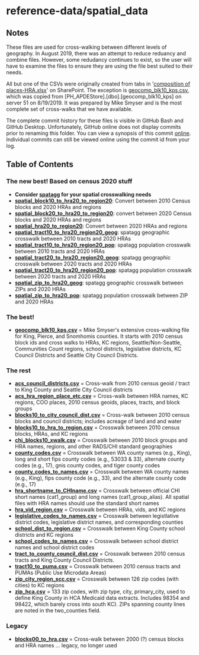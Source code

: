 # reference-data/spatial_data

## Notes
These files are used for cross-walking between different levels of geography. In August 2019, there was an attempt to reduce reduancy and combine files. However, some redudancy continues to exist, so the user will have to examine the files to ensure they are using the file best suited to their needs.  

All but one of the CSVs were originally created from tabs in '[composition of places-HRA.xlsx](https://kc1.sharepoint.com/:x:/r/teams/PHc/datareq/_layouts/15/Doc.aspx?sourcedoc=%7BB791BD4F-1554-49F9-8E12-29F132764949%7D&file=composition%20of%20places-HRA.xlsx)' on SharePoint. The exception is [geocomp_blk10_kps.csv](https://github.com/PHSKC-APDE/rads.data/blob/main/inst/extdata/spatial_data/geocomp_blk10_kps.csv), which was copied from [PH_APDEStore].[dbo].[geocomp_blk10_kps] on server 51 on 8/19/2019. It was prepared by Mike Smyser and is the most complete set of cross-walks that we have available. 

The complete commit history for these files is visible in GitHub Bash and GitHub Desktop. Unfortunately, GitHub online does not display commits prior to renaming this folder. You can view a synopsis of this commit [online](https://github.com/PHSKC-APDE/reference-data/commit/d86c4ccaa6b02c41e2f06cb485d9efa11cb73ec4). Individual commits can still be viewed online using the commit id from your log. 

## Table of Contents
### The new best! Based on census 2020 stuff
* **Consider [spatagg](https://github.com/PHSKC-APDE/spatagg) for your spatial crosswalking needs**
* **[spatial_block10_to_hra20_to_region20](spatial_block10_to_hra20_to_region20)**: Convert between 2010 Census blocks and 2020 HRAs and regions
* **[spatial_block20_to_hra20_to_region20](spatial_block20_to_hra20_to_region20)**: convert between 2020 Census blocks and 2020 HRAs and regions
* **[spatial_hra20_to_region20](spatial_hra20_to_region20)**: Convert between 2020 HRAs and regions
* **[spatial_tract10_to_hra20_region20_geog](spatial_tract10_to_hra20_geog)**: spatagg geographic crosswalk between 2010 tracts and 2020 HRAs
* **[spatial_tract10_to_hra20_region20_pop](spatial_tract10_to_hra20_pop)**: spatagg population crosswalk between 2010 tracts and 2020 HRAs 
* **[spatial_tract20_to_hra20_region20_geog](spatial_tract20_to_hra20_geog)**: spatagg geographic crosswalk between 2020 tracts and 2020 HRAs 
* **[spatial_tract20_to_hra20_region20_pop](spatial_tract20_to_hra20_pop)**: spatagg population crosswalk between 2020 tracts and 2020 HRAs 
* **[spatial_zip_to_hra20_geog](spatial_zip_to_hra20_region20_geog)**: spatagg geographic crosswalk between ZIPs and 2020 HRAs
* **[spatial_zip_to_hra20_pop](spatial_zip_to_hra20_region20_pop)**: spatagg population crosswalk between ZIP and 2020 HRAs

### The best!
* **[geocomp_blk10_kps.csv](https://github.com/PHSKC-APDE/rads.data/blob/main/inst/extdata/spatial_data/geocomp_blk10_kps.csv)** = Mike Smyser's extensive cross-walking file for King, Pierce, and Snomhomis counties. It starts with 2010 census block ids and cross walks to HRAs, KC regions, Seattle/Non-Seattle, Communities Count regions, school districts, legislative districts, KC Council Districts and Seattle City Council Districts.

### The rest
* **[acs_council_districts.csv](https://github.com/PHSKC-APDE/rads.data/blob/main/inst/extdata/spatial_data/acs_council_districts.csv)** = Cross-walk from 2010 census geoid / tract to King County and Seattle City Council districts
* **[acs_hra_region_place_etc.csv](https://github.com/PHSKC-APDE/rads.data/blob/main/inst/extdata/spatial_data/acs_hra_region_place_etc.csv)** = Cross-walk between HRA names, KC regions, COO places, 2010 census geoids, places, tracts, and block groups
* **[blocks10_to_city_council_dist.csv](https://github.com/PHSKC-APDE/rads.data/blob/main/inst/extdata/spatial_data/blocks10_to_city_council_dist.csv)** = Cross-walk between 2010 census blocks and council districts; includes acreage of land and and water
* **[blocks10_to_hra_to_region.csv](https://github.com/PHSKC-APDE/rads.data/blob/main/inst/extdata/spatial_data/blocks10_to_hra_to_region.csv)** = Crosswalk between 2010 census blocks, HRAs, and KC regions
* **[chi_blocks10_xwalk.csv](https://github.com/PHSKC-APDE/rads.data/blob/main/inst/extdata/spatial_data/chi_blocks10_xwalk.csv)** = Crosswalk between 2010 block groups and HRA names, regions, and other RADS/CHI standard geographies
* **[county_codes.csv](https://github.com/PHSKC-APDE/rads.data/blob/main/inst/extdata/spatial_data/county_codes.csv)** = Crosswalk between WA county names (e.g., King), long and short fips county codes (e.g., 53033 & 33), alternate county codes (e.g., 17), gnis county codes, and tiger county codes
* **[county_codes_to_names.csv](https://github.com/PHSKC-APDE/rads.data/blob/main/inst/extdata/spatial_data/county_codes_to_names.csv)** = Crosswalk between WA county names (e.g., King), fips county code (e.g., 33), and the alternate county code (e.g., 17)
* **[hra_shortname_to_CHIname.csv](https://github.com/PHSKC-APDE/rads.data/blob/main/inst/extdata/spatial_data/hra_shortname_to_CHIname.csv)** = Crosswalk between official CHI short names (cat1_group) and long names (cat1_group_alias). All spatial files with HRA names should use the standard short names
* **[hra_vid_region.csv](https://github.com/PHSKC-APDE/rads.data/blob/main/inst/extdata/spatial_data/hra_vid_region.csv)** = Crosswalk between HRAs, vids, and KC regions
* **[legislative_codes_to_names.csv](https://github.com/PHSKC-APDE/rads.data/blob/main/inst/extdata/spatial_data/legislative_codes_to_names.csv)** = Crosswalk between legistlative district codes, legislative district names, and corresponding counties
* **[school_dist_to_region.csv](https://github.com/PHSKC-APDE/rads.data/blob/main/inst/extdata/spatial_data/school_dist_to_region.csv)** = Crosswalk between King County school districts and KC regions
* **[school_codes_to_names.csv](https://github.com/PHSKC-APDE/rads.data/blob/main/inst/extdata/spatial_data/school_codes_to_names.csv)** = Crosswalk between school district names and school district codes
* **[tract_to_county_council_dist.csv](https://github.com/PHSKC-APDE/rads.data/blob/main/inst/extdata/spatial_data/tract_to_county_council_dist.csv)** = Crosswalk between 2010 census tracts and King County Council Districts.
* **[tract10_to_puma.csv](https://github.com/PHSKC-APDE/rads.data/blob/main/inst/extdata/spatial_data/tract10_to_puma.csv)** = Crosswalk between 2010 census tracts and PUMAs (Public Use Microdata Areas) 
* **[zip_city_region_scc.csv](https://github.com/PHSKC-APDE/rads.data/blob/main/inst/extdata/spatial_data/zip_city_region_scc.csv)** = Crosswalk between 126 zip codes (with cities) to KC regions 
* **[zip_hca.csv](https://github.com/PHSKC-APDE/rads.data/blob/main/inst/extdata/spatial_data/zip_hca.csv)** = 133 zip codes, with zip type, city, primary_city, used to define King County in HCA Medicaid data extracts. Includes 98354 and 98422, 
which barely cross into south KC). ZIPs spanning county lines are noted in the two_counties field.


### Legacy
* **[blocks00_to_hra.csv](https://github.com/PHSKC-APDE/rads.data/blob/main/inst/extdata/spatial_data/blocks00_to_hra.csv)** = Cross-walk between 2000 (?) census blocks and HRA names ... legacy, no longer used

